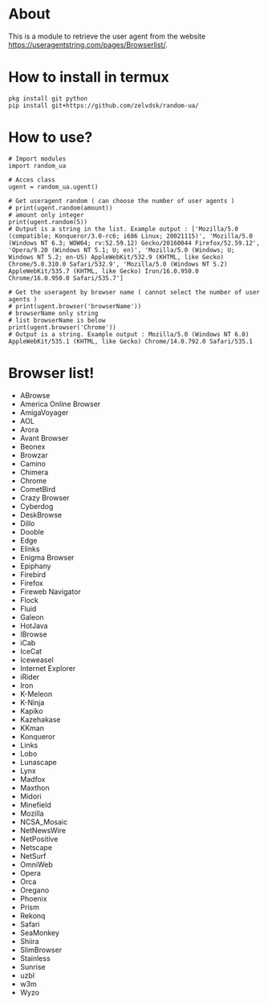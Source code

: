 # About
This is a module to retrieve the user agent from the website https://useragentstring.com/pages/Browserlist/.

# How to install in termux
```
pkg install git python
pip install git+https://github.com/zelvdsk/random-ua/
```
# How to use?
```
# Import modules
import random_ua

# Acces class
ugent = random_ua.ugent()

# Get useragent random ( can choose the number of user agents )
# print(ugent.random(amount))
# amount only integer
print(ugent.random(5))
# Output is a string in the list. Example output : ['Mozilla/5.0 (compatible; Konqueror/3.0-rc6; i686 Linux; 20021115)', 'Mozilla/5.0 (Windows NT 6.3; WOW64; rv:52.59.12) Gecko/20160044 Firefox/52.59.12', 'Opera/9.20 (Windows NT 5.1; U; en)', 'Mozilla/5.0 (Windows; U; Windows NT 5.2; en-US) AppleWebKit/532.9 (KHTML, like Gecko) Chrome/5.0.310.0 Safari/532.9', 'Mozilla/5.0 (Windows NT 5.2) AppleWebKit/535.7 (KHTML, like Gecko) Iron/16.0.950.0 Chrome/16.0.950.0 Safari/535.7']

# Get the useragent by browser name ( cannot select the number of user agents )
# print(ugent.browser('browserName'))
# browserName only string
# list browserName is below
print(ugent.browser('Chrome'))
# Output is a string. Example output : Mozilla/5.0 (Windows NT 6.0) AppleWebKit/535.1 (KHTML, like Gecko) Chrome/14.0.792.0 Safari/535.1

```

# Browser list!
- ABrowse
- America Online Browser
- AmigaVoyager
- AOL
- Arora
- Avant Browser
- Beonex
- Browzar
- Camino
- Chimera
- Chrome
- CometBird
- Crazy Browser
- Cyberdog
- DeskBrowse
- Dillo
- Dooble
- Edge
- Elinks
- Enigma Browser
- Epiphany                              
- Firebird           
- Firefox                   
- Fireweb Navigator                 
- Flock
- Fluid
- Galeon
- HotJava
- IBrowse
- iCab
- IceCat
- Iceweasel
- Internet Explorer
- iRider
- Iron
- K-Meleon
- K-Ninja
- Kapiko
- Kazehakase
- KKman
- Konqueror
- Links
- Lobo
- Lunascape
- Lynx
- Madfox
- Maxthon
- Midori
- Minefield
- Mozilla
- NCSA_Mosaic
- NetNewsWire
- NetPositive
- Netscape
- NetSurf
- OmniWeb
- Opera
- Orca
- Oregano
- Phoenix
- Prism
- Rekonq
- Safari
- SeaMonkey
- Shiira
- SlimBrowser
- Stainless
- Sunrise
- uzbl
- w3m
- Wyzo
